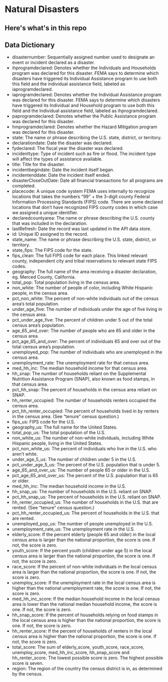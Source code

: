 # Natural Disasters

## Here's what's in this repo

### 

## Data Dictionary

* disasternumber: Sequentially assigned number used to designate an event or incident declared as a disaster. 
* ihprogramdeclared: Denotes whether the Individuals and Households program was declared for this disaster. FEMA says to determine which disasters have triggered its Individual Assistance program to use both this field and the individual assistance field, labeled as iaprogramdeclared.
* iaprogramdeclared: Denotes whether the Individual Assistance program was declared for this disaster. FEMA says to determine which disasters have triggered its Individual and Household program to use both this field and the Individual assistance field, labeled as ihprogramdeclared.
* paprogramdeclared: Denotes whether the Public Assistance program was declared for this disaster.
* hmprogramdeclared: Denotes whether the Hazard Mitigation program was declared for this disaster. 
* state: The name or phrase describing the U.S. state, district, or territory.
* declarationdate: Date the disaster was declared.
* fydeclared: The fiscal year the disaster was declared.
* incidenttype: Type of incident such as fire or flood. The incident type will affect the types of assistance available. 
* title: Title for the disaster.
* incidentbegindate: Date the incident itself began.
* incidentenddate: Date the incident itself ended.
* disasterCloseOutDate: Date all financial transactions for all programs are completed.
* placecode: A unique code system FEMA uses internally to recognize locations that takes the numbers “99” + the 3-digit county Federal Information Processing Standards (FIPS) code. There are some declared locations that don’t have recognized FIPS county codes in which case we assigned a unique identifier.
* declaredcountyarea: The name or phrase describing the U.S. county that was included in the declaration.
* lastRefresh: Date the record was last updated in the API data store.
* id: Unique ID assigned to the record.
* state_name: The name or phrase describing the U.S. state, district, or territory.
* state_fips: The FIPS code for the state.
* fips_clean: The full FIPS code for each place. This linked relevant county, independent city and tribal reservations to relevant state FIPS codes. 
* geography: The full name of the area receiving a disaster declaration, eg. Merced County, California.
* total_pop: Total population living in the census area.
* non_white: The number of people of color, including White Hispanic people, in the census area.
* pct_non_white: The percent of non-white individuals out of the census area’s total population.
* under_age_five: The number of individuals under the age of five living in the census area.
* pct_under_age_five: The percent of children under 5 out of the total census area’s population.
* age_65_and_over: The number of people who are 65 and older in the census area.
* pct_age_65_and_over: The percent of individuals 65 and over out of the total census area’s population.
* unemployed_pop: The number of individuals who are unemployed in the census area.
* unemployment_rate: The unemployment rate for that census area.
* med_hh_inc: The median household income for that census area.
* hh_snap: The number of households reliant on the Supplemental Nutrition Assistance Program (SNAP), also known as food stamps, in  that census area.
* pct_hh_snap: The percent of households in the census area reliant on SNAP.
* hh_renter_occupied: The number of households renters occupied the census area.
* pct_hh_renter_occupied: The percent of households lived in by renters in the census area. (See “tenure” census question.)
* fips_us: FIPS code for the U.S. 
* geography_us: The full name for the United States. 
* total_pop_us: The total population of the U.S.
* non_white_us: The number of non-white individuals, including White Hispanic people, living in the United States.
* pct_non_white_us: The percent of individuals who live in the U.S. who aren’t white.
* under_age_5_us: The number of children under 5 in the U.S.
* pct_under_age_5_us: The percent of the U.S. population that is under 5.
* age_65_and_over_us: The number of people 65 or older in the U.S.
* pct_age_65_and_over_us: The percent of the U.S. population that is 65 or older.
* med_hh_inc: The median household income in the U.S.
* hh_snap_us: The number of households in the U.S. reliant on SNAP.
* pct_hh_snap_us: The percent of households in the U.S. reliant on SNAP.
* hh_renter_occupied_us: The number of households in the U.S. that are rented. (See “tenure” census question.)
* pct_hh_renter_occupied_us: The percent of households in the U.S. that are rented.
* unemployed_pop_us: The number of people unemployed in the U.S.
* unemployment_rate_us: The unemployment rate in the U.S.
* elderly_score: If the percent elderly (people 65 and older) in the local census area is larger than the national proportion, the score is one. If not, the score is zero.
* youth_score: If the percent youth (children under age 5) in the local census area is larger than the national proportion, the score is one. If not, the score is zero.
* race_score: If the percent of non-white individuals in the local census area is larger than the national proportion, the score is one. If not, the score is zero.
* unemploy_score: If the unemployment rate in the local census area is higher than the national unemployment rate, the score is one. If not, the score is zero.
* med_hh_inc_score: If the median household income in the local census area is lower than the national median household income, the score is one. If not, the score is zero.
* hh_snap_score: If the percent of households relying on food stamps in the local census area is higher than the national proportion, the score is one. If not, the score is zero.
* hh_renter_score: If the percent of households of renters in the local census area is higher than the national proportion, the score is one. If not, the score is zero.
* total_score: The sum of elderly_score, youth_score, race_score, unemploy_score, med_hh_inc_score, hh_snap_score and hh_renter_score. The lowest possible score is zero. The highest possible score is seven.
* region: The region of the country the census district is in, as determined by the census.